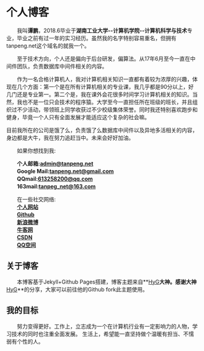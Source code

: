 # 个人博客
　　我叫**谭鹏**，2018.6毕业于**湖南工业大学--计算机学院--计算机科学与技术**专业，毕业之前有过一年的实习经历。虽然我的名字特别容易重名，但拥有tanpeng.net这个域名的就我一个。

　　至于技术方向，个人还是偏向于后台研发，偏算法。从17年6月至今一直在中间件团队，负责数据库中间件相关的内容。

　　作为一名合格计算机人，我对计算机相关知识一直都有着较为浓厚的兴趣，体现在几个方面：第一个是在所有计算机相关的专业课，我几乎都是90分以上，好几门还是专业第一。第二个是，我在课外会花很多时间学习计算机相关的知识。当然，我也不是一位只会技术的程序猿。大学至今一直担任所在班级的班长，并且组织过不少活动，带领班上同学收获过不少校级集体荣誉。同时我还特别喜欢跑步和健身，毕竟一个人只有全面发展才能适应这个复杂的社会嘛。 

​	目前我所在的公司是饿了么，负责饿了么数据库中间件以及异地多活相关的内容，身边都是大牛，我在努力追赶当中。未来会好好加油。

　　如果你想找到我:<br>

　　**个人邮箱:<admin@tanpeng.net>**<br>
　　**Google Mail:<tanpeng.net@gmail.com>**<br>
　　**QQmail:<613258200@qq.com>**<br>
　　**163mail:<tanpeg_net@163.com>**<br>

　　在一些社交网络:<br>
　　**[个人网站](http://www.tanpeng.net)**<br>
　　**[Github](https://github.com/enterprising)**<br>
　　**[新浪微博](http://weibo.com/enterprising)**<br>
　　**[牛客网](https://www.nowcoder.com/profile/3111850)**<br>
　　**[CSDN](http://blog.csdn.net/qq_27687701)**<br>
　　**[QQ空间](https://user.qzone.qq.com/613258200)**<br>

## 关于博客

　　本博客基于Jekyll+Github Pages搭建，博客主题来自**[HyG](https://github.com/Gaohaoyang)**大神。感谢大神**[HyG](https://github.com/Gaohaoyang)**的分享，大家可以前往他的Github fork此主题使用。

## 我的目标
　　努力变得更好。工作上，立志成为一个在计算机行业有一定影响力的人物，学习技术的同时也注重全面发展。 生活上，希望能一直坚持做个温暖有担当、不懦弱有个性的人。
